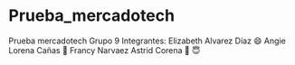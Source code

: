 # Prueba_mercadotech
Prueba mercadotech Grupo 9
Integrantes: Elizabeth Alvarez Díaz :smile:
Angie Lorena Cañas :rofl:
Francy Narvaez 
Astrid Corena :slightly_smiling_face: :innocent:
